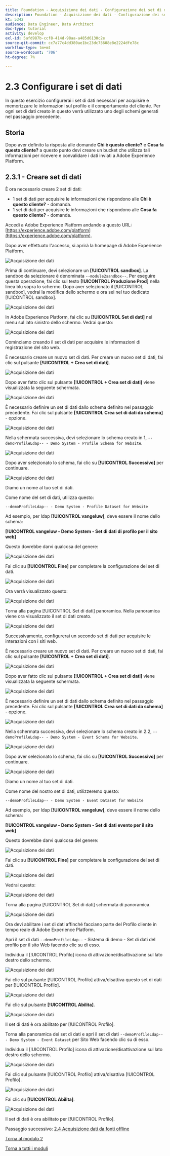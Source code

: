 ```yaml
---
title: Foundation - Acquisizione dei dati - Configurazione dei set di dati
description: Foundation - Acquisizione dei dati - Configurazione dei set di dati
kt: 5342
audience: Data Engineer, Data Architect
doc-type: tutorial
activity: develop
exl-id: 5afd987b-ccf8-414d-98aa-a485d6130c2e
source-git-commit: cc7a77c4dd380ae1bc23dc75608e8e2224dfe78c
workflow-type: tm+mt
source-wordcount: '706'
ht-degree: 7%

---
```


# 2.3 Configurare i set di dati

In questo esercizio configurerai i set di dati necessari per acquisire e memorizzare le informazioni sul profilo e il comportamento del cliente. Per ogni set di dati creato in questo verrà utilizzato uno degli schemi generati nel passaggio precedente.

## Storia

Dopo aver definito la risposta alle domande **Chi è questo cliente?** e **Cosa fa questo cliente?** a questo punto devi creare un bucket che utilizza tali informazioni per ricevere e convalidare i dati inviati a Adobe Experience Platform.

## 2.3.1 - Creare set di dati

È ora necessario creare 2 set di dati:

- 1 set di dati per acquisire le informazioni che rispondono alle **Chi è questo cliente?** - domanda.
- 1 set di dati per acquisire le informazioni che rispondono alle **Cosa fa questo cliente?** - domanda.

Accedi a Adobe Experience Platform andando a questo URL: [https://experience.adobe.com/platform](https://experience.adobe.com/platform).

Dopo aver effettuato l&#39;accesso, si aprirà la homepage di Adobe Experience Platform.

![Acquisizione dei dati](./images/home.png)

Prima di continuare, devi selezionare un **[!UICONTROL sandbox]**. La sandbox da selezionare è denominata ``--module2sandbox--``. Per eseguire questa operazione, fai clic sul testo **[!UICONTROL Produzione Prod]** nella linea blu sopra lo schermo. Dopo aver selezionato il [!UICONTROL sandbox], vedrai la modifica dello schermo e ora sei nel tuo dedicato [!UICONTROL sandbox].

![Acquisizione dei dati](./images/sb1.png)

In Adobe Experience Platform, fai clic su **[!UICONTROL Set di dati]** nel menu sul lato sinistro dello schermo.  Vedrai questo:

![Acquisizione dei dati](./images/menudatasets.png)

Cominciamo creando il set di dati per acquisire le informazioni di registrazione del sito web.

È necessario creare un nuovo set di dati. Per creare un nuovo set di dati, fai clic sul pulsante **[!UICONTROL + Crea set di dati]**.

![Acquisizione dei dati](./images/createdataset.png)

Dopo aver fatto clic sul pulsante **[!UICONTROL + Crea set di dati]** viene visualizzata la seguente schermata.

![Acquisizione dei dati](./images/datasetsetup.png)

È necessario definire un set di dati dallo schema definito nel passaggio precedente. Fai clic sul pulsante **[!UICONTROL Crea set di dati da schema]** - opzione.

![Acquisizione dei dati](./images/datasetfromschema.png)

Nella schermata successiva, devi selezionare lo schema creato in 1, `--demoProfileLdap-- - Demo System - Profile Schema for Website`.

![Acquisizione dei dati](./images/schemaselection.png)

Dopo aver selezionato lo schema, fai clic su **[!UICONTROL Successivo]** per continuare.

![Acquisizione dei dati](./images/next.png)

Diamo un nome al tuo set di dati.

Come nome del set di dati, utilizza questo:

`--demoProfileLdap-- - Demo System - Profile Dataset for Website`

Ad esempio, per ldap **[!UICONTROL vangeluw]**, deve essere il nome dello schema:

**[!UICONTROL vangeluw - Demo System - Set di dati di profilo per il sito web]**

Questo dovrebbe darvi qualcosa del genere:

![Acquisizione dei dati](./images/datasetname.png)

Fai clic su **[!UICONTROL Fine]** per completare la configurazione del set di dati.

![Acquisizione dei dati](./images/finish.png)

Ora verrà visualizzato questo:

![Acquisizione dei dati](./images/dsoverview1.png)

Torna alla pagina [!UICONTROL Set di dati] panoramica. Nella panoramica viene ora visualizzato il set di dati creato.

![Acquisizione dei dati](./images/dsoverview2.png)

Successivamente, configurerai un secondo set di dati per acquisire le interazioni con i siti web.

È necessario creare un nuovo set di dati. Per creare un nuovo set di dati, fai clic sul pulsante **[!UICONTROL + Crea set di dati]**.

![Acquisizione dei dati](./images/createdataset.png)

Dopo aver fatto clic sul pulsante **[!UICONTROL + Crea set di dati]** viene visualizzata la seguente schermata.

![Acquisizione dei dati](./images/datasetsetup.png)

È necessario definire un set di dati dallo schema definito nel passaggio precedente. Fai clic sul pulsante **[!UICONTROL Crea set di dati da schema]** - opzione.

![Acquisizione dei dati](./images/datasetfromschema.png)

Nella schermata successiva, devi selezionare lo schema creato in 2.2, `--demoProfileLdap-- - Demo System - Event Schema for Website`.

![Acquisizione dei dati](./images/schemaselectionee.png)

Dopo aver selezionato lo schema, fai clic su **[!UICONTROL Successivo]** per continuare.

![Acquisizione dei dati](./images/next.png)

Diamo un nome al tuo set di dati.

Come nome del nostro set di dati, utilizzeremo questo:

`--demoProfileLdap-- - Demo System - Event Dataset for Website`

Ad esempio, per ldap **[!UICONTROL vangeluw]**, deve essere il nome dello schema:

**[!UICONTROL vangeluw - Demo System - Set di dati evento per il sito web]**

Questo dovrebbe darvi qualcosa del genere:

![Acquisizione dei dati](./images/datasetnameee.png)

Fai clic su **[!UICONTROL Fine]** per completare la configurazione del set di dati.

![Acquisizione dei dati](./images/finish.png)

Vedrai questo:

![Acquisizione dei dati](./images/finish1.png)

Torna alla pagina [!UICONTROL Set di dati] schermata di panoramica.

![Acquisizione dei dati](./images/datasetsoverview.png)

Ora devi abilitare i set di dati affinché facciano parte del Profilo cliente in tempo reale di Adobe Experience Platform.

Apri il set di dati `--demoProfileLdap--` - Sistema di demo - Set di dati del profilo per il sito Web facendo clic su di esso.

Individua il [!UICONTROL Profilo] icona di attivazione/disattivazione sul lato destro dello schermo.

![Acquisizione dei dati](./images/ds1.png)

Fai clic sul pulsante [!UICONTROL Profilo] attiva/disattiva questo set di dati per [!UICONTROL Profilo].

![Acquisizione dei dati](./images/ds2.png)

Fai clic sul pulsante **[!UICONTROL Abilita]**.

![Acquisizione dei dati](./images/ds3.png)

Il set di dati è ora abilitato per [!UICONTROL Profilo].

Torna alla panoramica dei set di dati e apri il set di dati `--demoProfileLdap-- - Demo System - Event Dataset` per Sito Web facendo clic su di esso.

Individua il [!UICONTROL Profilo] icona di attivazione/disattivazione sul lato destro dello schermo.

![Acquisizione dei dati](./images/ds4.png)

Fai clic sul pulsante [!UICONTROL Profilo] attiva/disattiva [!UICONTROL Profilo].

![Acquisizione dei dati](./images/ds2.png)

Fai clic su **[!UICONTROL Abilita]**.

![Acquisizione dei dati](./images/ds5.png)

Il set di dati è ora abilitato per [!UICONTROL Profilo].

Passaggio successivo: [2.4 Acquisizione dati da fonti offline](./ex4.md)

[Torna al modulo 2](./data-ingestion.md)

[Torna a tutti i moduli](../../overview.md)

